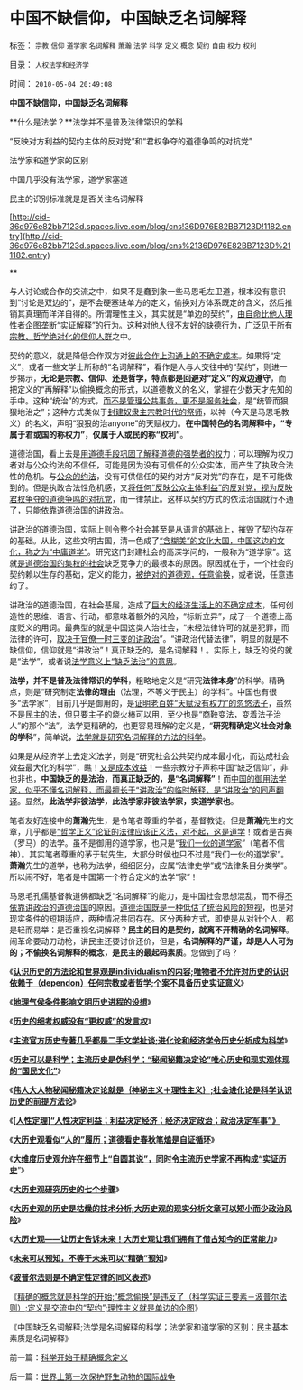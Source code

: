 # 中国不缺信仰，中国缺乏名词解释

标签： `宗教` `信仰` `道学家` `名词解释` `萧瀚` `法学` `科学` `定义` `概念` `契约` `自由` `权力` `权利` 

目录： `人权法学和经济学`

时间： `2010-05-04 20:49:08`

**中国不缺信仰，中国缺乏名词解释**

**什么是法学？**法学并不是普及法律常识的学科

“反映对方利益的契约主体的反对党”和“君权争夺的道德争鸣的对抗党”

法学家和道学家的区别

中国几乎没有法学家，道学家塞道

民主的识别标准就是是否关注名词解释

[http://cid-36d976e82bb7123d.spaces.live.com/blog/cns!36D976E82BB7123D!1182.entry](http://cid-36d976e82bb7123d.spaces.live.com/blog/cns%2136D976E82BB7123D%211182.entry)

**

与人讨论或合作的交流之中，如果不是蠢到象一些马恩毛左卫道，根本没有意识到“讨论是双边的”，是不会硬塞进单方的定义，偷换对方体系既定的含义，然后推销其真理而洋洋自得的。所谓理性主义，其实就是“单边的契约”，[由自命比他人理性者企图垄断“实证解释”的行为](../../../2010/3/18/“自由平等”同样是极权主义的有效工具！.md)。这种对他人很不友好的缺德行为，[广泛见于所有宗教、哲学绝对化的信仰人群](http://darthvad.blog.sohu.com/112211203.html)之中。

契约的意义，就是降低合作双方对[彼此合作上沟通上的不确定成本](../../../2009/11/30/保守主义和激进政策在不确定性定律中的现实含义.md)。如果将“定义”，或者一些文学士所称的“名词解释”，看作是人与人交往中的“契约”，则进一步揭示，**无论是宗教、信仰、还是哲学，特点都是回避对“定义”的双边遵守**，而把定义的“再解释”以偷换概念的形式，以道德教义的名义，掌握在少数天才先知的手中。这种“统治”的方式，[而不是管理公共事务，更不是服务社会](../../../2009/12/22/公共管理学假定：三权分立要说爱你不容易.md)，是“统管而狠狠地治之”；这种方式类似于[封建奴隶主宗教时代的祭师](../../../2010/4/27/统治者不可能灌输新的观念的同时利于统治.md)，以神（今天是马恩毛教义）的名义，声明“狠狠的治anyone”的天赋权力。**在中国特色的名词解释中，“专属于君或国的称权力”，仅属于人或民的称“权利”**。

道德治国，看上去是[用道德手段巩固了解释道德的强势者的权](../../../2009/11/18/绝对的真理之大尾巴狼定律.md)力；可以理解为权力者对与公众约法的不信任，可能是因为没有可信任的公众实体，而产生了执政合法性的危机。与[公众的约法](../../../2007/9/30/民主就是与民约法；法律并不是道德的上层建筑.md)，没有可供信任的契约对方“反对党”的存在，是不可能做到的。但是执政合法性危机感，又[将任何“反映公众主体利益”的反对党，视为反映君权争夺的道德争鸣的对抗党](../../../2010/4/15/“反对派”不是“对抗派”.md)，而一律禁止。这样以契约方式的依法治国就行不通了，只能依靠道德治国的讲政治。

讲政治的道德治国，实际上则令整个社会甚至是从语言的基础上，摧毁了契约存在的基础。从此，这些文明古国，清一色成了[“含糊美”的文化大国，中国这边的文化，称之为“中庸道学”](http://darthvad.blog.sohu.com/132381039.html)。研究这门封建社会的高深学问的，一般称为“道学家”。这就[是道德治国的集权的社会](http://darthvad.blog.sohu.com/133552226.html)缺乏竞争力的最根本的原因。原因就在于，一个社会的契约赖以生存的基础，定义的能力，[被绝对的道德观，任意偷换](http://hi.baidu.com/darthchn/blog/item/4c69f2376ee8e5d5a3cc2bd6.html)，或者说，任意违约了。

讲政治的道德治国，在社会基层，造成了[巨大的经济生活上的不确定成本](../../../2009/4/4/“不确定性定律公式”广泛适用于社会经济政治生活.md)，任何创造性的思维、语言、行动，都意味着额外的风险，“标新立异”，成了一个道德上高度贬义的用词。最典型的就是中国这类人治社会，“未经法律许可的就是犯罪，而法律的许可，[取决于官僚一时三变的讲政治](../../../2009/12/5/需要讲政治的社会和不需要讲政治的公民.md)”。“讲政治代替法律”，明显的就是不缺信仰，信仰就是“讲政治”！真正缺乏的，是名词解释！。实际上，缺乏的说的就是“法学”，或者说[法学意义上“缺乏法治”的意思](http://hi.baidu.com/darthchn/blog/item/cd63288e007daef3513d9299.html)。

**法学，并不是普及法律常识的学科**，粗略地定义是“研究**法律本身**”的科学。精确点，则是“研究制定**法律的理由**（法理，不等义于民主）的学科”。中国也有很多“法学家”，目前几乎是御用的，是[证明老百姓“天赋没有权力”的忽悠法子](../../../2009/10/21/人，鬼.md)，虽然不是民主的法，但只要主子的烧火棒可以用，至少也是“商鞅变法，变着法子治人”的那个“法”。法学更精确的，也更容易理解的定义是，“**研究精确定义社会对象的学科**”，简单说，[法学就是研究名词解释的方法的科学](../../../2009/5/19/疑证与实证的精确语义，及疑证从无.md)。

如果是从经济学上去定义法学，则是“研究社会公共契约成本最小化，而达成社会效益最大化的科学”，瞧！[又是成本效益](../../../2009/12/7/经济学中的科学和最朴素的成本效益定律.md)！一些宗教分子声称中国“缺乏信仰”，非也非也，**中国缺乏的是法治，而真正缺乏的，是“名词解释”**！而[中国的御用法学家，似乎不懂名词解释，而最擅长于“讲政治”的临时解释，是“讲政治”的同声翻译](../../../2009/12/5/需要讲政治的社会和不需要讲政治的公民.md)。显然，**此法学非彼法学，此法学家非彼法学家，实道学家也**。

笔者友好连接中的**萧瀚**先生，是令笔者尊重的学者，基督教徒。但是**萧瀚**先生的文章，几乎都是[“哲学正义”论证的法律应该正义法，对不起，这是道学](../../../2009/6/19/科学认知是唯心信仰和唯物主义共存条件.md)！或者是古典（罗马）的法学。虽不是御用的道学家，也只是“[我们一伙的道学家](../../../2010/4/16/朋党相援之“你是咱们一伙的吗”.md)”（笔者不信神）。其实笔者尊重的茅于轼先生，大部分时侯也只不过是“我们一伙的道学家”。**萧瀚**先生的道学，也称为法学，细细区分，应属“法律史学”或“法律条目分类学”。所以闹不好，笔者是中国第一个符合定义的法学“家”！

马恩毛孔儒基督教道佛都缺乏“名词解释”的能力，是中国社会思想混乱，而不得[不依靠讲政治的道德治国](http://darthvad.blog.sohu.com/133552226.html)的原因。[道德治国既是一种低估了统治风险的短视](../../../2009/5/14/权力经营的风险和成本.md)，也是对现实条件的短期适应，两种情况共同存在。区分两种方式，即使是从对针个人，都是轻而易举：是否重视名词解释？**民主的目的是契约，就离不开精确的名词解释**。闹革命要动刀动枪，讲民主还要讨价还价，但是，**名词解释的严谨，却是人人可为的；不偷换名词解释的概念，是民主的最起码素质**。您做到了吗？

《[**认识历史的方法论和世界观是individualism的内容;唯物者不允许对历史的认识依赖于（dependon）任何宗教或者哲学;个案不具备历史实证意义**](../../../2010/3/16/个案不具备历史实证意义.md)》

《[**地理气侯条件影响文明历史进程的设想**](../../../2010/3/24/地理气侯条件影响文明历史进程的设想.md)》

《[**历史的细考权威没有“更权威”的发言权**](../../../2010/4/13/历史的细考权威没有“更权威”的发言权.md)》

《[**主流官方历史专著几乎都是二手文学扯谈;进化论和经济学令历史分析成为科学**](../../../2010/4/19/进化论和经济学令历史分析成为科学.md)》

《[**历史可以是科学；主流历史是伪科学；“秘闻秘籍决定论”唯心历史和现实观体现的“国民文化”**](../../../2010/4/19/“秘闻秘籍决定论”唯心历史和现实观体现的“国民文化.md)》

《[**伟人大人物秘闻秘籍决定论就是｛神秘主义＋理性主义｝;社会进化论是科学认识历史的前提方法论**](../../../2010/4/20/宗教的萌芽；和宗教萌芽的路径、方法、手段！.md)》

《[**[人性定理]“人性决定利益；利益决定经济；经济决定政治；政治决定军事”》**](../../../2010/4/20/人性决定利益；利益-＞经济；经济-＞政治；政治-＞军事.md)

《[**大历史观看似“人的”履历；道德看史春秋笔熆是自证循环**](../../../2010/4/21/大历史观似“人的”履历；道德春秋笔法是自证循环.md)》

《[**大维度历史观允许在细节上“自圆其说”，同时令主流历史学家不再构成“实证历史**](../../../2010/4/21/大维度历史观允许在细节上“自圆其说”.md)”》

《[**大历史观研究历史的七个步骤**](../../../2010/4/22/大历史观研究历史的七个步骤.md)》

《[**大历史观的历史是枯燥的技术分析;大历史观的现实分析文章可以短小而少政治风险**](../../../2010/4/22/大历史观的历史是枯燥的技术逻辑分析.md)》

《[**大历史观——让历史告诉未来！大历史观让我们拥有了借古知今的正常能力**](http://blog.sina.com.cn/s/blog_5563a64d0100hwmx.html)》

《[**未来可以预知，不等于未来可以“精确”预知**](../../../2010/5/4/未来可以预知.md)》

《[**波普尔法则是不确定性定律的同义表述**](../../../2010/5/4/波普尔法则是不确定性定律的同义表述.md)》

《[精确的概念就是科学的开始;“概念偷换”是违反了（科学实证三要素－波普尔法则）;定义是交流中的“契约”;理性主义就是单边的企图](../../../2010/5/4/科学开始于精确概念定义.md)》

《中国缺乏名词解释;法学是名词解释的科学；法学家和道学家的区别；民主基本素质是名词解释》



前一篇：[科学开始于精确概念定义](../../../2010/5/4/科学开始于精确概念定义.md)

后一篇：[世界上第一次保护野生动物的国际战争](../../../2010/5/5/世界上第一次保护野生动物的国际战争.md)
